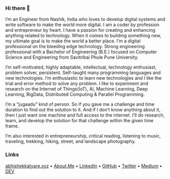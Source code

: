 ### Hi there 👋

I’m an Engineer from Nashik, India who loves to develop digital systems and write software to make the world more digital. I am a coder by profession and entrepreneur by heart. I have a passion for creating and enhancing anything related to technology. When it comes to building something new, my ultimate goal is to make the world a better place. I’m a digital professional on the bleeding edge technology. Strong engineering professional with a Bachelor of Engineering (B.E.) focused on Computer Science and Engineering from Savitribai Phule Pune University.

I’m self-motivated, highly adaptable, intellectual, technology enthusiast, problem solver, persistent. Self-taught many programming languages and new technologies. I’m enthusiastic to learn new technologies and I like the trial and error method to solve any problem. I like to experiment and research on the Internet of Things(IoT), AI, Machine Learning, Deep Learning, BigData, Distributed Computing & Parallel Programming.

I’m a “jugaadu” kind of person. So if you gave me a challenge and time duration to find out the solution to it. And if I don’t know anything about it, then I just want one machine and full access to the internet. I’ll do research, learn, and develop the solution for that challenge within the given time frame.

I’m also interested in entrepreneurship, critical reading, listening to music, traveling, trekking, hiking, street, and landscape photography.

### __Links__
[abhishekkatyare.xyz](https://www.abhishekkatyare.xyz/) • 
[About.Me](https://about.me/abhishekkatyare) • 
[LinkedIn](http://www.linkedin.com/in/abhishekkatyare) • 
[GitHub](https://github.com/abhishekkatyare) • 
[Twitter](https://twitter.com/AbhishekKatyare) • 
[Medium](https://medium.com/@abhishekkatyare) • 
[DEV](https://dev.to/abhishekkatyare) 

<!--
**abhishekkatyare/abhishekkatyare** is a ✨ _special_ ✨ repository because its `README.md` (this file) appears on your GitHub profile.

Here are some ideas to get you started:

- 🔭 I’m currently working on ...
- 🌱 I’m currently learning ...
- 👯 I’m looking to collaborate on ...
- 🤔 I’m looking for help with ...
- 💬 Ask me about ...
- 📫 How to reach me: ...
- 😄 Pronouns: ...
- ⚡ Fun fact: ...
-->
